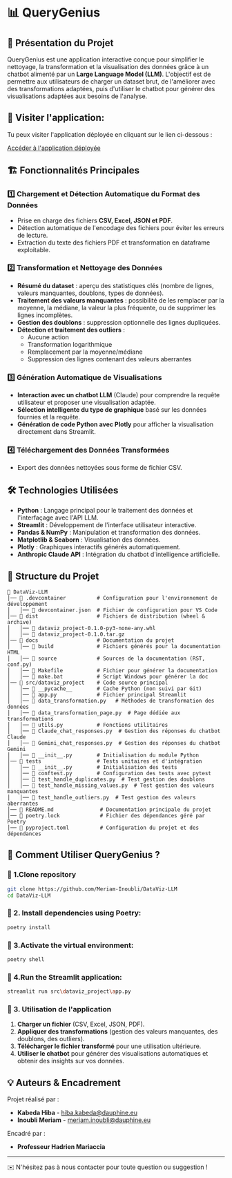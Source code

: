 # 📊 QueryGenius

## 🚀 Présentation du Projet
QueryGenius est une application interactive conçue pour simplifier le nettoyage, la transformation et la visualisation des données grâce à un chatbot alimenté par un **Large Language Model (LLM)**. L'objectif est de permettre aux utilisateurs de charger un dataset brut, de l'améliorer avec des transformations adaptées, puis d'utiliser le chatbot pour générer des visualisations adaptées aux besoins de l'analyse.

## 🚀 Visiter l'application:

Tu peux visiter l'application déployée en cliquant sur le lien ci-dessous :

[Accéder à l'application déployée](https://data-visualisation-llm.streamlit.app/)

## 🏗️ Fonctionnalités Principales
### 1️⃣ **Chargement et Détection Automatique du Format des Données**
- Prise en charge des fichiers **CSV, Excel, JSON et PDF**.
- Détection automatique de l'encodage des fichiers pour éviter les erreurs de lecture.
- Extraction du texte des fichiers PDF et transformation en dataframe exploitable.

### 2️⃣ **Transformation et Nettoyage des Données**
- **Résumé du dataset** : aperçu des statistiques clés (nombre de lignes, valeurs manquantes, doublons, types de données).
- **Traitement des valeurs manquantes** : possibilité de les remplacer par la moyenne, la médiane, la valeur la plus fréquente, ou de supprimer les lignes incomplètes.
- **Gestion des doublons** : suppression optionnelle des lignes dupliquées.
- **Détection et traitement des outliers** :
  - Aucune action
  - Transformation logarithmique
  - Remplacement par la moyenne/médiane
  - Suppression des lignes contenant des valeurs aberrantes

### 3️⃣ **Génération Automatique de Visualisations**
- **Interaction avec un chatbot LLM** (Claude) pour comprendre la requête utilisateur et proposer une visualisation adaptée.
- **Sélection intelligente du type de graphique** basé sur les données fournies et la requête.
- **Génération de code Python avec Plotly** pour afficher la visualisation directement dans Streamlit.

### 4️⃣ **Téléchargement des Données Transformées**
- Export des données nettoyées sous forme de fichier CSV.

## 🛠️ Technologies Utilisées
- **Python** : Langage principal pour le traitement des données et l'interfaçage avec l'API LLM.
- **Streamlit** : Développement de l'interface utilisateur interactive.
- **Pandas & NumPy** : Manipulation et transformation des données.
- **Matplotlib & Seaborn** : Visualisation des données.
- **Plotly** : Graphiques interactifs générés automatiquement.
- **Anthropic Claude API** : Intégration du chatbot d'intelligence artificielle.

## 📂 Structure du Projet
```
📂 DataViz-LLM
│── 📂 .devcontainer          # Configuration pour l'environnement de développement
│   │── 📄 devcontainer.json  # Fichier de configuration pour VS Code
│── 📂 dist                   # Fichiers de distribution (wheel & archive)
│   │── 📄 dataviz_project-0.1.0-py3-none-any.whl
│   │── 📄 dataviz_project-0.1.0.tar.gz
│── 📂 docs                   # Documentation du projet
│   │── 📂 build              # Fichiers générés pour la documentation HTML
│   │── 📂 source             # Sources de la documentation (RST, conf.py)
│   │── 📄 Makefile           # Fichier pour générer la documentation
│   │── 📄 make.bat           # Script Windows pour générer la doc
│── 📂 src/dataviz_project    # Code source principal
│   │── 📂 __pycache__        # Cache Python (non suivi par Git)
│   │── 📄 app.py             # Fichier principal Streamlit
│   │── 📄 data_transformation.py   # Méthodes de transformation des données
│   │── 📄 data_transformation_page.py  # Page dédiée aux transformations
│   │── 📄 utils.py           # Fonctions utilitaires
│   │── 📄 Claude_chat_responses.py  # Gestion des réponses du chatbot Claude
│   │── 📄 Gemini_chat_responses.py  # Gestion des réponses du chatbot Gemini
│   │── 📄 __init__.py        # Initialisation du module Python
│── 📂 tests                  # Tests unitaires et d'intégration
│   │── 📄 __init__.py        # Initialisation des tests
│   │── 📄 conftest.py        # Configuration des tests avec pytest
│   │── 📄 test_handle_duplicates.py  # Test gestion des doublons
│   │── 📄 test_handle_missing_values.py  # Test gestion des valeurs manquantes
│   │── 📄 test_handle_outliers.py  # Test gestion des valeurs aberrantes
│── 📄 README.md               # Documentation principale du projet
│── 📄 poetry.lock             # Fichier des dépendances géré par Poetry
│── 📄 pyproject.toml          # Configuration du projet et des dépendances
```
## 🏁 Comment Utiliser QueryGenius ?
### 🔹 1.Clone repository
```bash
git clone https://github.com/Meriam-Inoubli/DataViz-LLM
cd DataViz-LLM
```

### 🔹 2. Install dependencies using Poetry:

```bash
poetry install
```
### 🔹 3.Activate the virtual environment:


```bash
poetry shell
```
### 🔹 4.Run the Streamlit application:
```bash
streamlit run src\dataviz_project\app.py
```
### 🔹 3. Utilisation de l'application
1. **Charger un fichier** (CSV, Excel, JSON, PDF).
2. **Appliquer des transformations** (gestion des valeurs manquantes, des doublons, des outliers).
3. **Télécharger le fichier transformé** pour une utilisation ultérieure.
4. **Utiliser le chatbot** pour générer des visualisations automatiques et obtenir des insights sur vos données.

## 💡 Auteurs & Encadrement
Projet réalisé par :
- **Kabeda Hiba** - hiba.kabeda@dauphine.eu
- **Inoubli Meriam** - meriam.inoubli@dauphine.eu

Encadré par :
- **Professeur Hadrien Mariaccia**

---
✉️ N'hésitez pas à nous contacter pour toute question ou suggestion !
